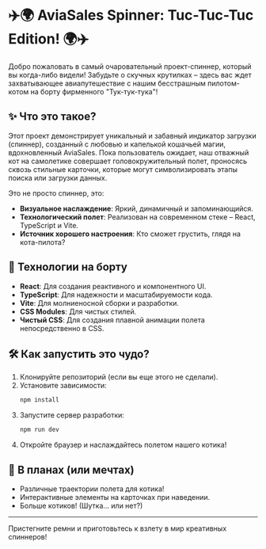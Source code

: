 # ✈️🌍 AviaSales Spinner: Tuc-Tuc-Tuc Edition! 🌍✈️

Добро пожаловать в самый очаровательный проект-спиннер, который вы когда-либо видели! Забудьте о скучных крутилках – здесь вас ждет захватывающее авиапутешествие с нашим бесстрашным пилотом-котом на борту фирменного "Тук-тук-тука"!

## ✨ Что это такое?

Этот проект демонстрирует уникальный и забавный индикатор загрузки (спиннер), созданный с любовью и капелькой кошачьей магии, вдохновленный AviaSales. Пока пользователь ожидает, наш отважный кот на самолетике совершает головокружительный полет, проносясь сквозь стильные карточки, которые могут символизировать этапы поиска или загрузки данных.

Это не просто спиннер, это:
*   **Визуальное наслаждение**: Яркий, динамичный и запоминающийся.
*   **Технологический полет**: Реализован на современном стеке – React, TypeScript и Vite.
*   **Источник хорошего настроения**: Кто сможет грустить, глядя на кота-пилота?

## 🚀 Технологии на борту

*   **React**: Для создания реактивного и компонентного UI.
*   **TypeScript**: Для надежности и масштабируемости кода.
*   **Vite**: Для молниеносной сборки и разработки.
*   **CSS Modules**: Для чистых стилей.
*   **Чистый CSS**: Для создания плавной анимации полета непосредственно в CSS.

## 🛠️ Как запустить это чудо?

1.  Клонируйте репозиторий (если вы еще этого не сделали).
2.  Установите зависимости:
    ```bash
    npm install
    ```
3.  Запустите сервер разработки:
    ```bash
    npm run dev
    ```
4.  Откройте браузер и наслаждайтесь полетом нашего котика!

## 🎨 В планах (или мечтах)

*   Различные траектории полета для котика!
*   Интерактивные элементы на карточках при наведении.
*   Больше котиков! (Шутка... или нет?)

---

Пристегните ремни и приготовьтесь к взлету в мир креативных спиннеров!
